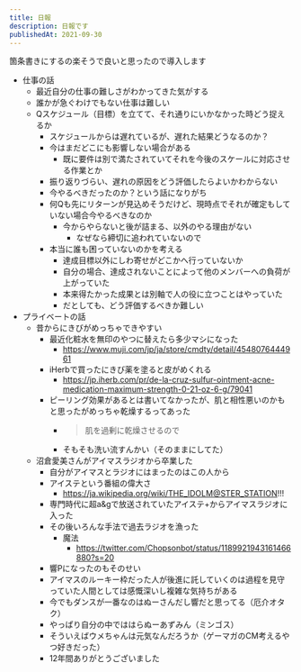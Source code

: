 ```yaml
---
title: 日報
description: 日報です
publishedAt: 2021-09-30
---
```


箇条書きにするの楽そうで良いと思ったので導入します

- 仕事の話
  - 最近自分の仕事の難しさがわかってきた気がする
  - 誰かが急ぐわけでもない仕事は難しい
  - Qスケジュール（目標）を立てて、それ通りにいかなかった時どう捉えるか
    - スケジュールからは遅れているが、遅れた結果どうなるのか？
    - 今はまだどこにも影響しない場合がある
      - 既に要件は別で満たされていてそれを今後のスケールに対応させる作業とか 
    - 振り返りづらい、遅れの原因をどう評価したらよいかわからない
    - 今やるべきだったのか？という話になりがち
    - 何Qも先にリターンが見込めそうだけど、現時点でそれが確定もしていない場合今やるべきなのか
      - 今からやらないと後が詰まる、以外のやる理由がない
        - なぜなら締切に追われていないので
    - 本当に誰も困っていないのかを考える
      - 達成目標以外にしわ寄せがどこかへ行っていないか
      - 自分の場合、達成されないことによって他のメンバーへの負荷が上がっていた
      - 本来得たかった成果とは別軸で人の役に立つことはやっていた
      - だとしても、どう評価するべきか難しい
- プライベートの話
  - 昔からにきびがめっちゃできやすい
    - 最近化粧水を無印のやつに替えたら多少マシになった
      - https://www.muji.com/jp/ja/store/cmdty/detail/4548076444961
    - iHerbで買ったにきび薬を塗ると皮がめくれる
      - https://jp.iherb.com/pr/de-la-cruz-sulfur-ointment-acne-medication-maximum-strength-0-21-oz-6-g/79041
    - ピーリング効果があるとは書いてなかったが、肌と相性悪いのかもと思ったがめっちゃ乾燥するってあった
      - >肌を過剰に乾燥させるので
      - そもそも洗い流すんかい（そのままにしてた）
  - 沼倉愛美さんがアイマスラジオから卒業した
    - 自分がアイマスとラジオにはまったのはこの人から
    - アイステという番組の偉大さ
      - https://ja.wikipedia.org/wiki/THE_IDOLM@STER_STATION!!!
    - 専門時代に超a&gで放送されていたアイステ+からアイマスラジオに入った
    - その後いろんな手法で過去ラジオを漁った
      - 魔法
        - https://twitter.com/Chopsonbot/status/1189921943161466880?s=20
    - 響Pになったのもそのせい
    - アイマスのルーキー枠だった人が後進に託していくのは過程を見守っていた人間としては感慨深いし複雑な気持ちがある
    - 今でもダンスが一番なのはぬーさんだし響だと思ってる（厄介オタク）
    - やっぱり自分の中でははらぬーあずみん（ミンゴス）
    - そういえばウメちゃんは元気なんだろうか（ゲーマガのCM考えるやつ好きだった）
    - 12年間ありがとうございました



